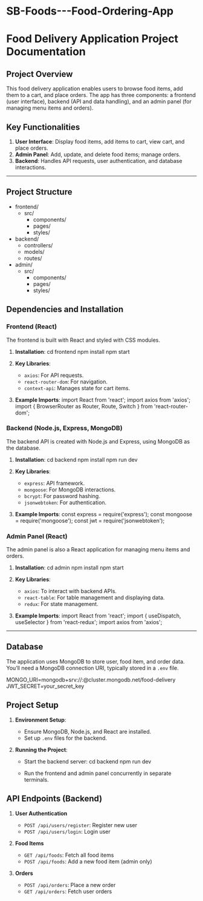 # SB-Foods---Food-Ordering-App

# Food Delivery Application Project Documentation

## Project Overview
This food delivery application enables users to browse food items, add them to a cart, and place orders. The app has three components: a frontend (user interface), backend (API and data handling), and an admin panel (for managing menu items and orders).

## Key Functionalities
1. **User Interface**: Display food items, add items to cart, view cart, and place orders.
2. **Admin Panel**: Add, update, and delete food items; manage orders.
3. **Backend**: Handles API requests, user authentication, and database interactions.

---

## Project Structure
- frontend/
  - src/
    - components/
    - pages/
    - styles/
- backend/
  - controllers/
  - models/
  - routes/
- admin/
  - src/
    - components/
    - pages/
    - styles/

## Dependencies and Installation

### Frontend (React)
The frontend is built with React and styled with CSS modules.

1. **Installation**:
   cd frontend
   npm install
   npm start
   
3. **Key Libraries**:
   - `axios`: For API requests.
   - `react-router-dom`: For navigation.
   - `context-api`: Manages state for cart items.
4. **Example Imports**:
   import React from 'react';
   import axios from 'axios';
   import { BrowserRouter as Router, Route, Switch } from 'react-router-dom';
   

### Backend (Node.js, Express, MongoDB)
The backend API is created with Node.js and Express, using MongoDB as the database.

1. **Installation**:
   cd backend
   npm install
   npm run dev
   
2. **Key Libraries**:
   - `express`: API framework.
   - `mongoose`: For MongoDB interactions.
   - `bcrypt`: For password hashing.
   - `jsonwebtoken`: For authentication.
3. **Example Imports**:
   const express = require('express');
   const mongoose = require('mongoose');
   const jwt = require('jsonwebtoken');
   

### Admin Panel (React)
The admin panel is also a React application for managing menu items and orders.

1. **Installation**:
   cd admin
   npm install
   npm start
   
2. **Key Libraries**:
   - `axios`: To interact with backend APIs.
   - `react-table`: For table management and displaying data.
   - `redux`: For state management.
     
3. **Example Imports**:
   import React from 'react';
   import { useDispatch, useSelector } from 'react-redux';
   import axios from 'axios';

---

## Database
The application uses MongoDB to store user, food item, and order data. You’ll need a MongoDB connection URI, typically stored in a `.env` file.

MONGO_URI=mongodb+srv://<username>:<password>@cluster.mongodb.net/food-delivery
JWT_SECRET=your_secret_key


## Project Setup

1. **Environment Setup**:
   - Ensure MongoDB, Node.js, and React are installed.
   - Set up `.env` files for the backend.

2. **Running the Project**:
   - Start the backend server:
     cd backend
     npm run dev
     
   - Run the frontend and admin panel concurrently in separate terminals.

## API Endpoints (Backend)
1. **User Authentication**
   - `POST /api/users/register`: Register new user
   - `POST /api/users/login`: Login user

2. **Food Items**
   - `GET /api/foods`: Fetch all food items
   - `POST /api/foods`: Add a new food item (admin only)

3. **Orders**
   - `POST /api/orders`: Place a new order
   - `GET /api/orders`: Fetch user orders
